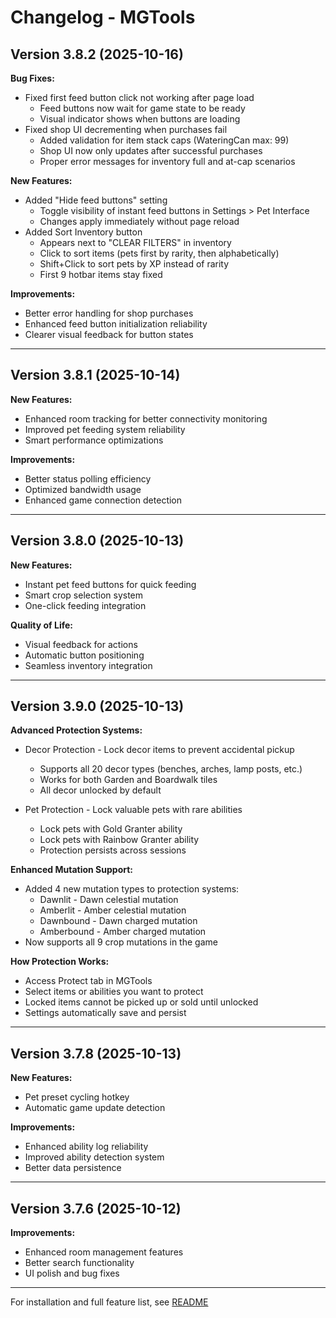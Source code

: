 # Changelog - MGTools

## Version 3.8.2 (2025-10-16)

**Bug Fixes:**
- Fixed first feed button click not working after page load
  - Feed buttons now wait for game state to be ready
  - Visual indicator shows when buttons are loading
- Fixed shop UI decrementing when purchases fail
  - Added validation for item stack caps (WateringCan max: 99)
  - Shop UI now only updates after successful purchases
  - Proper error messages for inventory full and at-cap scenarios

**New Features:**
- Added "Hide feed buttons" setting
  - Toggle visibility of instant feed buttons in Settings > Pet Interface
  - Changes apply immediately without page reload
- Added Sort Inventory button
  - Appears next to "CLEAR FILTERS" in inventory
  - Click to sort items (pets first by rarity, then alphabetically)
  - Shift+Click to sort pets by XP instead of rarity
  - First 9 hotbar items stay fixed

**Improvements:**
- Better error handling for shop purchases
- Enhanced feed button initialization reliability
- Clearer visual feedback for button states

---

## Version 3.8.1 (2025-10-14)

**New Features:**
- Enhanced room tracking for better connectivity monitoring
- Improved pet feeding system reliability
- Smart performance optimizations

**Improvements:**
- Better status polling efficiency
- Optimized bandwidth usage
- Enhanced game connection detection

---

## Version 3.8.0 (2025-10-13)

**New Features:**
- Instant pet feed buttons for quick feeding
- Smart crop selection system
- One-click feeding integration

**Quality of Life:**
- Visual feedback for actions
- Automatic button positioning
- Seamless inventory integration

---

## Version 3.9.0 (2025-10-13)

**Advanced Protection Systems:**
- Decor Protection - Lock decor items to prevent accidental pickup
  - Supports all 20 decor types (benches, arches, lamp posts, etc.)
  - Works for both Garden and Boardwalk tiles
  - All decor unlocked by default

- Pet Protection - Lock valuable pets with rare abilities
  - Lock pets with Gold Granter ability
  - Lock pets with Rainbow Granter ability
  - Protection persists across sessions

**Enhanced Mutation Support:**
- Added 4 new mutation types to protection systems:
  - Dawnlit - Dawn celestial mutation
  - Amberlit - Amber celestial mutation
  - Dawnbound - Dawn charged mutation
  - Amberbound - Amber charged mutation
- Now supports all 9 crop mutations in the game

**How Protection Works:**
- Access Protect tab in MGTools
- Select items or abilities you want to protect
- Locked items cannot be picked up or sold until unlocked
- Settings automatically save and persist

---

## Version 3.7.8 (2025-10-13)

**New Features:**
- Pet preset cycling hotkey
- Automatic game update detection

**Improvements:**
- Enhanced ability log reliability
- Improved ability detection system
- Better data persistence

---

## Version 3.7.6 (2025-10-12)

**Improvements:**
- Enhanced room management features
- Better search functionality
- UI polish and bug fixes

---

For installation and full feature list, see [README](README.md)

